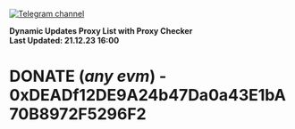 [![Telegram channel](https://img.shields.io/endpoint?url=https://runkit.io/damiankrawczyk/telegram-badge/branches/master?url=https://t.me/n4z4v0d)](https://t.me/n4z4v0d) 

**Dynamic Updates Proxy List with Proxy Checker**  
**Last Updated: 21.12.23 16:00**

# DONATE (_any evm_) - 0xDEADf12DE9A24b47Da0a43E1bA70B8972F5296F2
